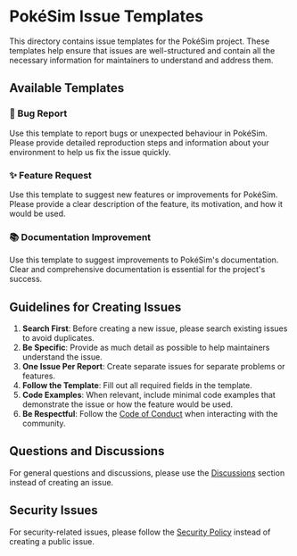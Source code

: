 # PokéSim Issue Templates

This directory contains issue templates for the PokéSim project. These templates help ensure that issues are well-structured and contain all the necessary information for maintainers to understand and address them.

## Available Templates

### 🐛 Bug Report
Use this template to report bugs or unexpected behaviour in PokéSim. Please provide detailed reproduction steps and information about your environment to help us fix the issue quickly.

### ✨ Feature Request
Use this template to suggest new features or improvements for PokéSim. Please provide a clear description of the feature, its motivation, and how it would be used.

### 📚 Documentation Improvement
Use this template to suggest improvements to PokéSim's documentation. Clear and comprehensive documentation is essential for the project's success.

## Guidelines for Creating Issues

1. **Search First**: Before creating a new issue, please search existing issues to avoid duplicates.
2. **Be Specific**: Provide as much detail as possible to help maintainers understand the issue.
3. **One Issue Per Report**: Create separate issues for separate problems or features.
4. **Follow the Template**: Fill out all required fields in the template.
5. **Code Examples**: When relevant, include minimal code examples that demonstrate the issue or how the feature would be used.
6. **Be Respectful**: Follow the [Code of Conduct](../CODE_OF_CONDUCT.md) when interacting with the community.

## Questions and Discussions

For general questions and discussions, please use the [Discussions](https://github.com/sasakirione/PokeSim/discussions) section instead of creating an issue.

## Security Issues

For security-related issues, please follow the [Security Policy](https://github.com/sasakirione/PokeSim/security/policy) instead of creating a public issue.